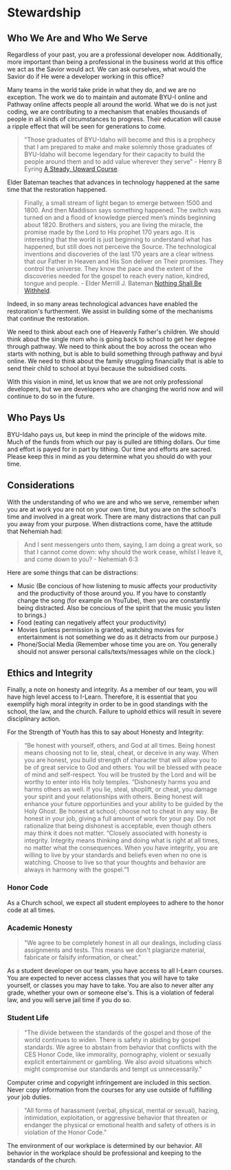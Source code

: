 # Stewardship

## Who We Are and Who We Serve
Regardless of your past, you are a professional developer now. Additionally, more important than being a professional in the business world at this office we act as the Savior would act. We can ask ourselves, what would the Savior do if He were a developer working in this office?

Many teams in the world take pride in what they do, and we are no exception. The work we do to maintain and automate BYU-I online and Pathway online affects people all around the world. What we do is not just coding, we are contributing to a mechanism that enables thousands of people in all kinds of circumstances to progress. Their education will cause a ripple effect that will be seen for generations to come. 

> "Those graduates of BYU-Idaho will become and this is a prophecy that I am prepared to make and make solemnly those graduates of BYU-Idaho will become legendary for their capacity to build the people around them and to add value wherever they serve" - Henry B Eyring [A Steady, Upward Course](http://www2.byui.edu/Presentations/Transcripts/Devotionals/2001_09_18_Eyring.htm).

Elder Bateman teaches that advances in technology happened at the same time that the restoration happened.

>Finally, a small stream of light began to emerge between 1500 and 1800.  And then Maddison says something happened.  The switch was turned on and a flood of knowledge pierced men’s minds beginning about 1820.
> Brothers and sisters, you are living the miracle, the promise made by the Lord to His prophet 170 years ago.  It is interesting that the world is just beginning to understand what has happened, but still does not perceive the Source.  The technological inventions and discoveries of the last 170 years are a clear witness that our Father in Heaven and His Son deliver on Their promises.  They control the universe.  They know the pace and the extent of the discoveries needed for the gospel to reach every nation, kindred, tongue and people. - Elder Merrill J. Bateman [Nothing Shall Be Withheld](http://www2.byui.edu/Presentations/Transcripts/Devotionals/2007_05_22_Bateman.htm).

Indeed, in so many areas technological advances have enabled the restoration's furtherment. We assist in building some of the mechanisms that continue the restoration.

We need to think about each one of Heavenly Father's children. We should think about the single mom who is going back to school to get her degree through pathway. We need to think about the boy across the ocean who starts with nothing, but is able to build something through pathway and byui online. We need to think about the family struggling financially that is able to send their child to school at byui because the subsidised costs.

With this vision in mind, let us know that we are not only professional developers, but we are developers who are changing the world now and will continue to do so in the future.

## Who Pays Us

BYU-Idaho pays us, but keep in mind the principle of the widows mite. Much of the funds from which our pay is pulled are tithing dollars. Our time and effort is payed for in part by tithing. Our time and efforts are sacred. Please keep this in mind as you determine what you should do with your time.

## Considerations

With the understanding of who we are and who we serve, remember when you are at work you are not on your own time, but you are on the school's time and involved in a great work. There are many distractions that can pull you away from your purpose. When distractions come, have the attitude that Nehemiah had:

>And I sent messengers unto them, saying, I am doing a great work, so that I cannot come down: why should the work cease, whilst I leave it, and come down to you? - Nehemiah 6:3

Here are some things that can be distractions:

- Music (Be concious of how listening to music affects your productivity and the productivity of those around you. If you have to constantly change the song (for example on YouTube), then you are constantly being distracted. Also be concious of the spirit that the music you listen to brings.)
- Food (eating can negatively affect your productivity)
- Movies (unless permission is granted, watching movies for entertainment is not something we do as it detracts from our purpose.)
- Phone/Social Media (Remember whose time you are on. You generally should not answer personal calls/texts/messages while on the clock.)

## Ethics and Integrity

Finally, a note on honesty and integrity. As a member of our team, you will have high level access to I-Learn. Therefore, it is essential that you exemplify high moral integrity in order to be in good standings with the school, the law, and the church. Failure to uphold ethics will result in severe disciplinary action.

For the Strength of Youth has this to say about Honesty and Integrity:
>“Be honest with yourself, others, and God at all times. Being honest means choosing not to lie, steal, cheat, or deceive in any way. When you are honest, you build strength of character that will allow you to be of great service to God and others. You will be blessed with peace of mind and self-respect. You will be trusted by the Lord and will be worthy to enter into His holy temples.
>“Dishonesty harms you and harms others as well. If you lie, steal, shoplift, or cheat, you damage your spirit and your relationships with others. Being honest will enhance your future opportunities and your ability to be guided by the Holy Ghost. Be honest at school; choose not to cheat in any way. Be honest in your job, giving a full amount of work for your pay. Do not rationalize that being dishonest is acceptable, even though others may think it does not matter.
>“Closely associated with honesty is integrity. Integrity means thinking and doing what is right at all times, no matter what the consequences. When you have integrity, you are willing to live by your standards and beliefs even when no one is watching. Choose to live so that your thoughts and behavior are always in harmony with the gospel.”1

### Honor Code
As a Church school, we expect all student employees to adhere to the honor code at all times.

### Academic Honesty
> "We agree to be completely honest in all our dealings, including class assignments and tests. This means we don't plagiarize material, fabricate or falsify information, or cheat."

As a student developer on our team, you have access to all I-Learn courses. You are expected to never access classes that you will have to take yourself, or classes you may have to take. You are also to never alter any grade, whether your own or someone else's. This is a violation of federal law, and you will serve jail time if you do so.

### Student Life

> "The divide between the standards of the gospel and those of the world continues to widen. There is safety in abiding by gospel standards. We agree to abstain from behavior that conflicts with the CES Honor Code, like immorality, pornography, violent or sexually explicit entertainment or gambling. We also avoid situations which might compromise our standards and tempt us unnecessarily."

Computer crime and copyright infringement are included in this section. Never copy information from the courses for any use outside of fulfilling your job duties.

> "All forms of harassment (verbal, physical, mental or sexual), hazing, intimidation, exploitation, or aggressive behavior that threaten or endanger the physical or emotional health and safety of others is in violation of the Honor Code."

The environment of our workplace is determined by our behavior. All behavior in the workplace should be professional and keeping to the standards of the church.

